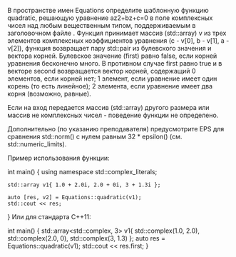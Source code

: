 В пространстве имен Equations определите шаблонную функцию quadratic, решающую уравнение az2+bz+c=0 в поле комплексных чисел над любым вещественным типом, поддерживаемым в заголовочном файле <complex>. Функция принимает массив (std::array) v из трех элементов комплексных коэффициентов уравнения (c - v[0], b - v[1], a - v[2]), функция возвращает пару std::pair из булевского значения и вектора корней. Булевское значение (first) равно false, если корней уравнения бесконечно много. В противном случае first равно true и в векторе second возвращается вектор корней, содержащий 0 элементов, если корней нет; 1 элемент, если уравнение имеет один корень (то есть линейное); 2 элемента, если уравнение имеет два корня (возможно, равные).

Если на вход передается массив (std::array) другого размера или массив не комплексных чисел - поведение функции не определено.

Дополнительно (по указанию преподавателя) предусмотрите EPS для сравнения std::norm() с нулем равным 32 * epsilon() (см. std::numeric_limits).

Пример использования функции:

int main()
{
    using namespace std::complex_literals;

    std::array v1{ 1.0 + 2.0i, 2.0 + 0i, 3 + 1.3i };

    auto [res, v2] = Equations::quadratic(v1);
    std::cout << res;
}
Или для стандарта C++11:

int main()
{
    std::array<std::complex<double>, 3> v1{
        std::complex<double>(1.0, 2.0),
        std::complex<double>(2.0, 0),
        std::complex<double>(3, 1.3)
    };
    auto res = Equations::quadratic(v1);
    std::cout << res.first;
}
